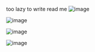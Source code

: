 too lazy to write read me 
![image](https://github.com/user-attachments/assets/94717f3a-b041-462f-a154-40886d8aa519)

![image](https://github.com/user-attachments/assets/02ce125c-eb5b-4057-a9c2-f7392239b41d)

![image](https://github.com/user-attachments/assets/b2ecc59b-bd66-44b5-a2dc-baef12feca7a)

![image](https://github.com/user-attachments/assets/8fad0f77-9581-40ca-be00-868714edca2a)

